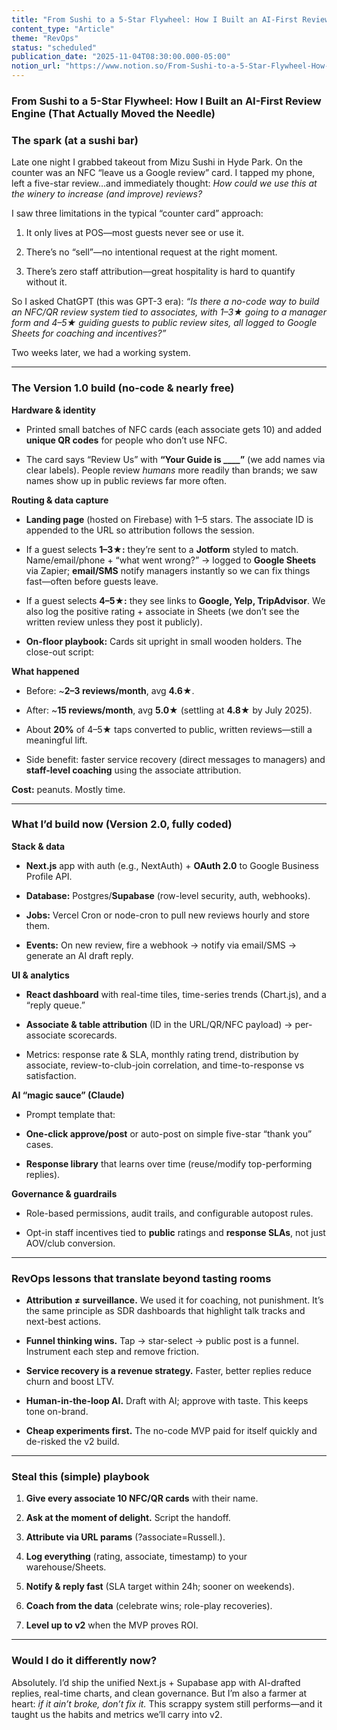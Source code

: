 ```yaml
---
title: "From Sushi to a 5-Star Flywheel: How I Built an AI-First Review Engine (That Actually Moved the Needle)"
content_type: "Article"
theme: "RevOps"
status: "scheduled"
publication_date: "2025-11-04T08:30:00.000-05:00"
notion_url: "https://www.notion.so/From-Sushi-to-a-5-Star-Flywheel-How-I-Built-an-AI-First-Review-Engine-That-Actually-Moved-the-Need-2616c059767380ce9629ecb26f611da3"
---
```


### **From Sushi to a 5-Star Flywheel: How I Built an AI-First Review Engine (That Actually Moved the Needle)**

### **The spark (at a sushi bar)**

Late one night I grabbed takeout from Mizu Sushi in Hyde Park. On the counter was an NFC “leave us a Google review” card. I tapped my phone, left a five-star review…and immediately thought: *How could we use this at the winery to increase (and improve) reviews?*

I saw three limitations in the typical “counter card” approach:

1. It only lives at POS—most guests never see or use it.

1. There’s no “sell”—no intentional request at the right moment.

1. There’s zero staff attribution—great hospitality is hard to quantify without it.

So I asked ChatGPT (this was GPT-3 era): *“Is there a no-code way to build an NFC/QR review system tied to associates, with 1–3★ going to a manager form and 4–5★ guiding guests to public review sites, all logged to Google Sheets for coaching and incentives?”*

Two weeks later, we had a working system.

---

### **The Version 1.0 build (no-code & nearly free)**

**Hardware & identity**

- Printed small batches of NFC cards (each associate gets 10) and added **unique QR codes** for people who don’t use NFC.

- The card says “Review Us” with **“Your Guide is ____”** (we add names via clear labels). People review *humans* more readily than brands; we saw names show up in public reviews far more often.

**Routing & data capture**

- **Landing page** (hosted on Firebase) with 1–5 stars. The associate ID is appended to the URL so attribution follows the session.

- If a guest selects **1–3★:** they’re sent to a **Jotform** styled to match. Name/email/phone + “what went wrong?” → logged to **Google Sheets** via Zapier; **email/SMS** notify managers instantly so we can fix things fast—often before guests leave.

- If a guest selects **4–5★:** they see links to **Google, Yelp, TripAdvisor**. We also log the positive rating + associate in Sheets (we don’t see the written review unless they post it publicly).

- **On-floor playbook:** Cards sit upright in small wooden holders. The close-out script:

**What happened**

- Before: ~**2–3 reviews/month**, avg **4.6★**.

- After: ~**15 reviews/month**, avg **5.0★** (settling at **4.8★** by July 2025).

- About **20%** of 4–5★ taps converted to public, written reviews—still a meaningful lift.

- Side benefit: faster service recovery (direct messages to managers) and **staff-level coaching** using the associate attribution.

**Cost:** peanuts. Mostly time.

---

### **What I’d build now (Version 2.0, fully coded)**

**Stack & data**

- **Next.js** app with auth (e.g., NextAuth) + **OAuth 2.0** to Google Business Profile API.

- **Database:** Postgres/**Supabase** (row-level security, auth, webhooks).

- **Jobs:** Vercel Cron or node-cron to pull new reviews hourly and store them.

- **Events:** On new review, fire a webhook → notify via email/SMS → generate an AI draft reply.

**UI & analytics**

- **React dashboard** with real-time tiles, time-series trends (Chart.js), and a “reply queue.”

- **Associate & table attribution** (ID in the URL/QR/NFC payload) → per-associate scorecards.

- Metrics: response rate & SLA, monthly rating trend, distribution by associate, review-to-club-join correlation, and time-to-response vs satisfaction.

**AI “magic sauce” (Claude)**

- Prompt template that:

- **One-click approve/post** or auto-post on simple five-star “thank you” cases.

- **Response library** that learns over time (reuse/modify top-performing replies).

**Governance & guardrails**

- Role-based permissions, audit trails, and configurable autopost rules.

- Opt-in staff incentives tied to **public** ratings and **response SLAs**, not just AOV/club conversion.

---

### **RevOps lessons that translate beyond tasting rooms**

- **Attribution ≠ surveillance.** We used it for coaching, not punishment. It’s the same principle as SDR dashboards that highlight talk tracks and next-best actions.

- **Funnel thinking wins.** Tap → star-select → public post is a funnel. Instrument each step and remove friction.

- **Service recovery is a revenue strategy.** Faster, better replies reduce churn and boost LTV.

- **Human-in-the-loop AI.** Draft with AI; approve with taste. This keeps tone on-brand.

- **Cheap experiments first.** The no-code MVP paid for itself quickly and de-risked the v2 build.

---

### **Steal this (simple) playbook**

1. **Give every associate 10 NFC/QR cards** with their name.

1. **Ask at the moment of delight.** Script the handoff.

1. **Attribute via URL params** (?associate=Russell.).

1. **Log everything** (rating, associate, timestamp) to your warehouse/Sheets.

1. **Notify & reply fast** (SLA target within 24h; sooner on weekends).

1. **Coach from the data** (celebrate wins; role-play recoveries).

1. **Level up to v2** when the MVP proves ROI.

---

### **Would I do it differently now?**

Absolutely. I’d ship the unified Next.js + Supabase app with AI-drafted replies, real-time charts, and clean governance. But I’m also a farmer at heart: *if it ain’t broke, don’t fix it.* This scrappy system still performs—and it taught us the habits and metrics we’ll carry into v2.

